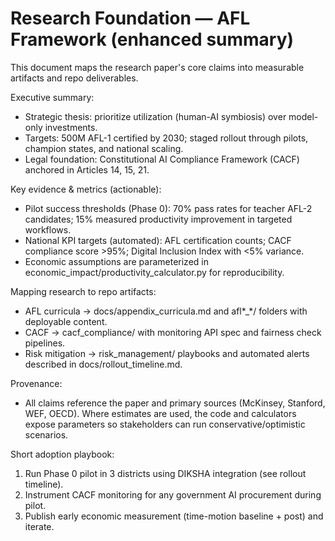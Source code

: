 # Research Foundation — AFL Framework (enhanced summary)

This document maps the research paper's core claims into measurable artifacts and repo deliverables.

Executive summary:
- Strategic thesis: prioritize utilization (human-AI symbiosis) over model-only investments.
- Targets: 500M AFL-1 certified by 2030; staged rollout through pilots, champion states, and national scaling.
- Legal foundation: Constitutional AI Compliance Framework (CACF) anchored in Articles 14, 15, 21.

Key evidence & metrics (actionable):
- Pilot success thresholds (Phase 0): 70% pass rates for teacher AFL-2 candidates; 15% measured productivity improvement in targeted workflows.
- National KPI targets (automated): AFL certification counts; CACF compliance score >95%; Digital Inclusion Index with <5% variance.
- Economic assumptions are parameterized in economic_impact/productivity_calculator.py for reproducibility.

Mapping research to repo artifacts:
- AFL curricula → docs/appendix_curricula.md and afl*_*/ folders with deployable content.
- CACF → cacf_compliance/ with monitoring API spec and fairness check pipelines.
- Risk mitigation → risk_management/ playbooks and automated alerts described in docs/rollout_timeline.md.

Provenance:
- All claims reference the paper and primary sources (McKinsey, Stanford, WEF, OECD). Where estimates are used, the code and calculators expose parameters so stakeholders can run conservative/optimistic scenarios.

Short adoption playbook:
1. Run Phase 0 pilot in 3 districts using DIKSHA integration (see rollout timeline).
2. Instrument CACF monitoring for any government AI procurement during pilot.
3. Publish early economic measurement (time-motion baseline + post) and iterate.